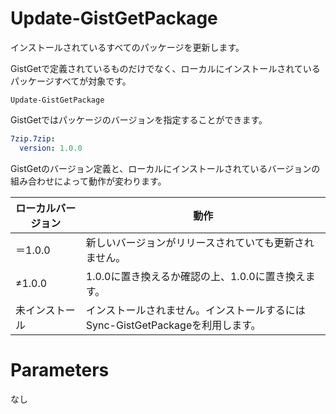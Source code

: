 # Update-GistGetPackage

インストールされているすべてのパッケージを更新します。

GistGetで定義されているものだけでなく、ローカルにインストールされているパッケージすべてが対象です。

```pwsh
Update-GistGetPackage
```

GistGetではパッケージのバージョンを指定することができます。

```yaml
7zip.7zip:
  version: 1.0.0
```

GistGetのバージョン定義と、ローカルにインストールされているバージョンの組み合わせによって動作が変わります。

|ローカルバージョン|動作|
|--|--|
|＝1.0.0|新しいバージョンがリリースされていても更新されません。|
|≠1.0.0|1.0.0に置き換えるか確認の上、1.0.0に置き換えます。|
|未インストール|インストールされません。インストールするにはSync-GistGetPackageを利用します。|

# Parameters

なし